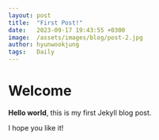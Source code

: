 ```yaml
---
layout: post
title:  "First Post!"
date:   2023-09-17 19:43:55 +0300
image:  /assets/images/blog/post-2.jpg
author: hyunwookjung
tags:   Daily
---
```


# Welcome

**Hello world**, this is my first Jekyll blog post.

I hope you like it!
